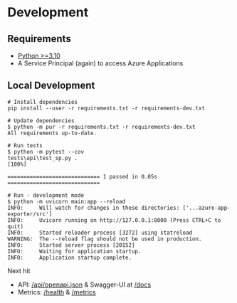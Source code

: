 # Development

## Requirements

- [Python >=3.10](https://www.python.org/)
- A Service Principal (again) to access Azure Applications

## Local Development

```shell
# Install dependencies
pip install --user -r requirements.txt -r requirements-dev.txt

# Update dependencies
$ python -m pur -r requirements.txt -r requirements-dev.txt
All requirements up-to-date.

# Run tests
$ python -m pytest --cov
tests\api\test_sp.py .                                           [100%]

============================= 1 passed in 0.05s =============================

# Run - development mode
$ python -m uvicorn main:app --reload
INFO:     Will watch for changes in these directories: ['...azure-app-exporter/src']
INFO:     Uvicorn running on http://127.0.0.1:8000 (Press CTRL+C to quit)
INFO:     Started reloader process [3272] using statreload
WARNING:  The --reload flag should not be used in production.
INFO:     Started server process [20152]
INFO:     Waiting for application startup.
INFO:     Application startup complete.
```

Next hit

- API: [/api/openapi.json](http://localhost:8000/api/openapi.json) & Swagger-UI at [/docs](http://localhost:8000/docs)
- Metrics: [/health](http://localhost:8000/health) & [/metrics](http://localhost:8000/metrics)
